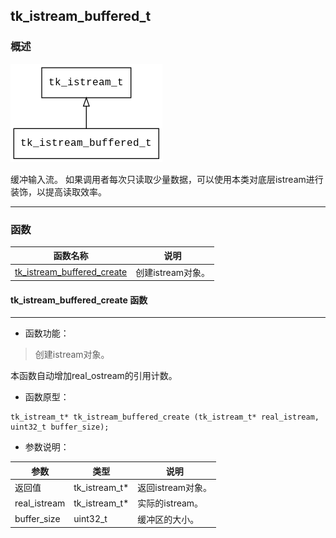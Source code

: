 ## tk\_istream\_buffered\_t
### 概述
![image](images/tk_istream_buffered_t_0.png)

缓冲输入流。
如果调用者每次只读取少量数据，可以使用本类对底层istream进行装饰，以提高读取效率。

----------------------------------
### 函数
<p id="tk_istream_buffered_t_methods">

| 函数名称 | 说明 | 
| -------- | ------------ | 
| <a href="#tk_istream_buffered_t_tk_istream_buffered_create">tk\_istream\_buffered\_create</a> | 创建istream对象。 |
#### tk\_istream\_buffered\_create 函数
-----------------------

* 函数功能：

> <p id="tk_istream_buffered_t_tk_istream_buffered_create">创建istream对象。
本函数自动增加real_ostream的引用计数。


* 函数原型：

```
tk_istream_t* tk_istream_buffered_create (tk_istream_t* real_istream, uint32_t buffer_size);
```

* 参数说明：

| 参数 | 类型 | 说明 |
| -------- | ----- | --------- |
| 返回值 | tk\_istream\_t* | 返回istream对象。 |
| real\_istream | tk\_istream\_t* | 实际的istream。 |
| buffer\_size | uint32\_t | 缓冲区的大小。 |

